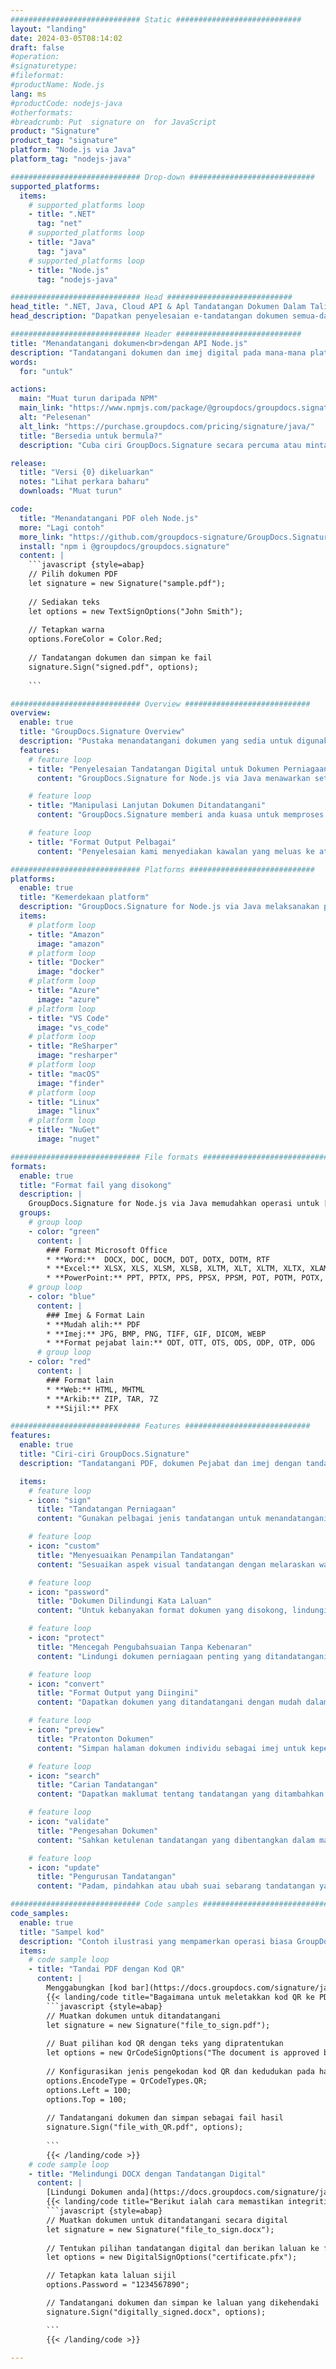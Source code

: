 ```yaml
---
############################# Static ############################
layout: "landing"
date: 2024-03-05T08:14:02
draft: false
#operation: 
#signaturetype: 
#fileformat: 
#productName: Node.js
lang: ms
#productCode: nodejs-java
#otherformats: 
#breadcrumb: Put  signature on  for JavaScript
product: "Signature"
product_tag: "signature"
platform: "Node.js via Java"
platform_tag: "nodejs-java"

############################# Drop-down ############################
supported_platforms:
  items:
    # supported_platforms loop
    - title: ".NET"
      tag: "net"
    # supported_platforms loop
    - title: "Java"
      tag: "java"
    # supported_platforms loop
    - title: "Node.js"
      tag: "nodejs-java"

############################# Head ############################
head_title: ".NET, Java, Cloud API & Apl Tandatangan Dokumen Dalam Talian"
head_description: "Dapatkan penyelesaian e-tandatangan dokumen semua-dalam-satu untuk .NET, Java dan aplikasi berasaskan awan. Tandatangani format dokumen biasa dalam talian menggunakan ciri seret dan lepas mudah"

############################# Header ############################
title: "Menandatangani dokumen<br>dengan API Node.js"
description: "Tandatangani dokumen dan imej digital pada mana-mana platform menggunakan API fleksibel dan penyelesaian berasaskan aplikasi kami untuk pengaturcara dan pengguna akhir."
words:
  for: "untuk"

actions:
  main: "Muat turun daripada NPM"
  main_link: "https://www.npmjs.com/package/@groupdocs/groupdocs.signature/"
  alt: "Pelesenan"
  alt_link: "https://purchase.groupdocs.com/pricing/signature/java/"
  title: "Bersedia untuk bermula?"
  description: "Cuba ciri GroupDocs.Signature secara percuma atau minta lesen"

release:
  title: "Versi {0} dikeluarkan"
  notes: "Lihat perkara baharu"
  downloads: "Muat turun"

code:
  title: "Menandatangani PDF oleh Node.js"
  more: "Lagi contoh"
  more_link: "https://github.com/groupdocs-signature/GroupDocs.Signature-for-Node.js-via-Java/"
  install: "npm i @groupdocs/groupdocs.signature"
  content: |
    ```javascript {style=abap}   
    // Pilih dokumen PDF
    let signature = new Signature("sample.pdf");
    
    // Sediakan teks
    let options = new TextSignOptions("John Smith");
    
    // Tetapkan warna
    options.ForeColor = Color.Red;
    
    // Tandatangan dokumen dan simpan ke fail
    signature.Sign("signed.pdf", options);
    
    ```

############################# Overview ############################
overview:
  enable: true
  title: "GroupDocs.Signature Overview"
  description: "Pustaka menandatangani dokumen yang sedia untuk digunakan dalam aplikasi Node.js"
  features:
    # feature loop
    - title: "Penyelesaian Tandatangan Digital untuk Dokumen Perniagaan dengan Node.js"
      content: "GroupDocs.Signature for Node.js via Java menawarkan set komprehensif pilihan tandatangan digital untuk PDF, dokumen Office dan imej. Teks, kod bar, imej, sijil digital dan metadata tersedia. Pemprosesan dokumen yang diperkemas memastikan kecekapan."

    # feature loop
    - title: "Manipulasi Lanjutan Dokumen Ditandatangani"
      content: "GroupDocs.Signature memberi anda kuasa untuk memproses dokumen yang ditandatangani. Cari dan sahkan tandatangan menggunakan pelbagai kriteria. Selain itu, ekstrak maklumat dokumen terperinci atau hasilkan imej pratonton halaman."

    # feature loop
    - title: "Format Output Pelbagai"
      content: "Penyelesaian kami menyediakan kawalan yang meluas ke atas format output dokumen yang ditandatangani. Letakkan tandatangan dengan tepat pada mana-mana halaman dan sesuaikan penampilannya. Simpan dokumen yang ditandatangani dalam pelbagai format yang disokong dan selamatkannya dengan kata laluan secara pilihan."

############################# Platforms ############################
platforms:
  enable: true
  title: "Kemerdekaan platform"
  description: "GroupDocs.Signature for Node.js via Java melaksanakan pemprosesan dokumen dengan pelbagai sistem pengendalian"
  items:
    # platform loop
    - title: "Amazon"
      image: "amazon"
    # platform loop
    - title: "Docker"
      image: "docker"
    # platform loop
    - title: "Azure"
      image: "azure"
    # platform loop
    - title: "VS Code"
      image: "vs_code"
    # platform loop
    - title: "ReSharper"
      image: "resharper"
    # platform loop
    - title: "macOS"
      image: "finder"
    # platform loop
    - title: "Linux"
      image: "linux"
    # platform loop
    - title: "NuGet"
      image: "nuget"

############################# File formats ############################
formats:
  enable: true
  title: "Format fail yang disokong"
  description: |
    GroupDocs.Signature for Node.js via Java memudahkan operasi untuk [format fail popular](https://docs.groupdocs.com/signature/java/supported-document-formats/).
  groups:
    # group loop
    - color: "green"
      content: |
        ### Format Microsoft Office
        * **Word:**  DOCX, DOC, DOCM, DOT, DOTX, DOTM, RTF
        * **Excel:** XLSX, XLS, XLSM, XLSB, XLTM, XLT, XLTM, XLTX, XLAM, SXC, SpreadsheetML
        * **PowerPoint:** PPT, PPTX, PPS, PPSX, PPSM, POT, POTM, POTX, PPTM
    # group loop
    - color: "blue"
      content: |
        ### Imej & Format Lain
        * **Mudah alih:** PDF
        * **Imej:** JPG, BMP, PNG, TIFF, GIF, DICOM, WEBP
        * **Format pejabat lain:** ODT, OTT, OTS, ODS, ODP, OTP, ODG
      # group loop
    - color: "red"
      content: |
        ### Format lain
        * **Web:** HTML, MHTML
        * **Arkib:** ZIP, TAR, 7Z
        * **Sijil:** PFX

############################# Features ############################
features:
  enable: true
  title: "Ciri-ciri GroupDocs.Signature"
  description: "Tandatangani PDF, dokumen Pejabat dan imej dengan tandatangan digital"

  items:
    # feature loop
    - icon: "sign"
      title: "Tandatangan Perniagaan"
      content: "Gunakan pelbagai jenis tandatangan untuk menandatangani dokumen. Letakkan tandatangan digital dengan tepat pada mana-mana lokasi halaman."

    # feature loop
    - icon: "custom"
      title: "Menyesuaikan Penampilan Tandatangan"
      content: "Sesuaikan aspek visual tandatangan dengan melaraskan warna, fon, jidar, putaran dan banyak lagi untuk mencapai hasil yang anda inginkan."

    # feature loop
    - icon: "password"
      title: "Dokumen Dilindungi Kata Laluan"
      content: "Untuk kebanyakan format dokumen yang disokong, lindungi dokumen yang ditandatangani dengan kata laluan untuk keselamatan tambahan."

    # feature loop
    - icon: "protect"
      title: "Mencegah Pengubahsuaian Tanpa Kebenaran"
      content: "Lindungi dokumen perniagaan penting yang ditandatangani dengan sijil digital daripada perubahan yang tidak dibenarkan."

    # feature loop
    - icon: "convert"
      title: "Format Output yang Diingini"
      content: "Dapatkan dokumen yang ditandatangani dengan mudah dalam sebarang format yang disokong. Tukar dokumen MS Word kepada format PDF dengan mudah."

    # feature loop
    - icon: "preview"
      title: "Pratonton Dokumen"
      content: "Simpan halaman dokumen individu sebagai imej untuk keperluan masa hadapan."

    # feature loop
    - icon: "search"
      title: "Carian Tandatangan"
      content: "Dapatkan maklumat tentang tandatangan yang ditambahkan sebelum ini dalam dokumen anda."

    # feature loop
    - icon: "validate"
      title: "Pengesahan Dokumen"
      content: "Sahkan ketulenan tandatangan yang dibentangkan dalam mana-mana dokumen."

    # feature loop
    - icon: "update"
      title: "Pengurusan Tandatangan"
      content: "Padam, pindahkan atau ubah suai sebarang tandatangan yang diletakkan pada mana-mana halaman dokumen."

############################# Code samples ############################
code_samples:
  enable: true
  title: "Sampel kod"
  description: "Contoh ilustrasi yang mempamerkan operasi biasa GroupDocs.Signature for Node.js via Java."
  items:
    # code sample loop
    - title: "Tandai PDF dengan Kod QR"
      content: |
        Menggabungkan [kod bar](https://docs.groupdocs.com/signature/java/esign-document-with-qr-code-signature/) ke dalam halaman dokumen PDF tertentu boleh menyelaraskan proses perniagaan. Bahagian ini menyediakan contoh menambah kod QR menggunakan GroupDocs.Signature for Node.js via Java.
        {{< landing/code title="Bagaimana untuk meletakkan kod QR ke PDF.">}}
        ```javascript {style=abap}
        // Muatkan dokumen untuk ditandatangani
        let signature = new Signature("file_to_sign.pdf");
        
        // Buat pilihan kod QR dengan teks yang dipratentukan
        let options = new QrCodeSignOptions("The document is approved by John Smith");
        
        // Konfigurasikan jenis pengekodan kod QR dan kedudukan pada halaman
        options.EncodeType = QrCodeTypes.QR;
        options.Left = 100;
        options.Top = 100;
            
        // Tandatangani dokumen dan simpan sebagai fail hasil
        signature.Sign("file_with_QR.pdf", options);
        
        ```
        {{< /landing/code >}}
    # code sample loop
    - title: "Melindungi DOCX dengan Tandatangan Digital"
      content: |
        [Lindungi Dokumen anda](https://docs.groupdocs.com/signature/java/esign-document-with-digital-signature/) dengan tandatangan berdasarkan sijil digital. Tandatangan digital melindungi dokumen perniagaan anda daripada perubahan kandungan.
        {{< landing/code title="Berikut ialah cara memastikan integriti dokumen.">}}
        ```javascript {style=abap}   
        // Muatkan dokumen untuk ditandatangani secara digital
        let signature = new Signature("file_to_sign.docx");
        
        // Tentukan pilihan tandatangan digital dan berikan laluan ke fail sijil
        let options = new DigitalSignOptions("certificate.pfx");

        // Tetapkan kata laluan sijil
        options.Password = "1234567890";

        // Tandatangani dokumen dan simpan ke laluan yang dikehendaki
        signature.Sign("digitally_signed.docx", options);

        ```
        {{< /landing/code >}}

---
```

